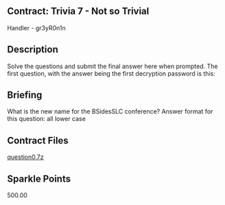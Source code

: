 ## Contract: Trivia 7 - Not so Trivial
Handler - gr3yR0n1n

## Description
Solve the questions and submit the final answer here when prompted. The first question, with the answer being the first decryption password is this:

## Briefing
What is the new name for the BSidesSLC conference? Answer format for this question: all lower case

## Contract Files
[question0.7z](files/question0.7z)

## Sparkle Points
500.00 
